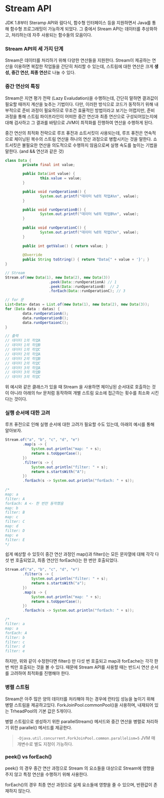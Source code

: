 # Stream API

JDK 1.8부터 Steramp API와 람다식, 함수형 인터페이스 등을 지원하면서 Java를 통해 함수형 프로그래밍이 가능하게 되었다. 그 중에서 Stream API는 데이터를 추상화하고, 처리하는데 자주 사용되는 함수들의 모음이다.

### Stream API의 세 가지 단계

Stream은 데이터를 처리하기 위해 다양한 연산들을 지원한다. Stream이 제공하는 연산을 이용하면 복잡한 작업들을 간단히 처리할 수 있는데, 스트림에 대한 연산은 크게 **생성, 중간 연산, 최종 연산**로 나눌 수 있다.

### 중간 연산의 특징

Stream은 지연 평가 전략 (Lazy Evaludation)을 수행하는데, 간단히 말하면 결과값이 필요할 때까지 계산을 늦추는 기법이다. 다만, 이러한 방식으로 코드가 동작하기 위해 내부적으로 준비 과정이 필요하므로 무조건 효율적인 방법이라고 보기는 어렵지만, 준비 과정을 통해 스트림 파이프라인이 어떠한 중간 연산과 최종 연산으로 구성되어있는지에 대해 검사하고 그 결과를 바탕으로 JVM이 최적화를 진행하여 연산을 수행하게 된다.

중간 연산의 최적화 전략으로 루프 퓨전과 쇼트서킷이 사용되는데, 루프 퓨전은 연속적으로 체이닝된 복수의 스트림 연산을 하나의 연산 과정으로 병합시키는 것을 말한다. 쇼트서킷은 불필요한 연산을 의도적으로 수행하지 않음으로써 실행 속도를 높이는 기법을 말한다. (and && 연산과 같은 것)

```java
class Data { 
		private final int value; 

		public Data(int value) { 
				this.value = value; 
		} 

		public void runOperationA() { 
				System.out.printf("데이터 %d의 작업A%n", value); 
		} 

		public void runOperationB() { 
				System.out.printf("데이터 %d의 작업B%n", value); 
		} 
		
		public void runOperationC() { 
				System.out.printf("데이터 %d의 작업C%n", value); 
		} 
	
		public int getValue() { return value; } 
		
		@Override 
		public String toString() { return "Data{" + value + '}'; } 
}

// Stream
Stream.of(new Data(1), new Data(2), new Data(3)) 
					.peek(Data::runOperationA) // 1
					.peek(Data::runOperationB)  // 2
					.forEach(Data::runOperationC); // 3

// for 문
List<Data> datas = List.of(new Data(1), new Data(2), new Data(3));
for (Data data : datas) {
		data.runOperationA();
		data.runOperationB();
		data.runOpertaionC();
}

// 출력
// 데이터 1의 작업A 
// 데이터 1의 작업B 
// 데이터 1의 작업C 
// 데이터 2의 작업A 
// 데이터 2의 작업B 
// 데이터 2의 작업C 
// 데이터 3의 작업A 
// 데이터 3의 작업B 
// 데이터 3의 작업C
```

위 예시와 같은 클래스가 있을 때 Stream 을 사용하면 체이닝된 순서대로 호출하는 것이 아니라 아래의 for 문처럼 동작하여 개별 스트림 요소에 접근하는 횟수를 최소화 시킨다는 것이다.

### 실행 순서에 대한 고려

루프 퓨전으로 인해 실행 순서에 대한 고려가 필요할 수도 있는데, 아래의 예시를 통해 알아보자.

```java
Stream.of("a", "b", "c", "d", "e")
        .map(s -> {
            System.out.println("map: " + s);
            return s.toUpperCase();
        })
        .filter(s -> {
            System.out.println("filter: " + s);
            return s.startsWith("A");
        })
        .forEach(s -> System.out.println("forEach: " + s));
        
/*
map: a
filter: A
forEach: A <- 한 번만 동작했음
map: b
filter: B
map: c
filter: C
map: d
filter: D
map: e
filter: E
*/
```

쉽게 예상할 수 있듯이 중간 연산 과정인 map()과 filter()는 모든 문자열에 대해 각각 다섯 번 호출되었고, 최종 연산인 forEach()는 한 번만 호출되었다.

```java
Stream.of("a", "b", "c", "d", "e")
        .filter(s -> {
            System.out.println("filter: " + s);
            return s.startsWith("a");
        })
        .map(s -> {
            System.out.println("map: " + s);
            return s.toUpperCase();
        })
        .forEach(s -> System.out.println("forEach: " + s));

/*
filter: a
map: a
forEach: A
filter: b
filter: c
filter: d
filter: e
```

하지만, 위와 같이 수정한다면 filter() 만 다섯 번 호출되고 map과 forEache는 각각 한 번 씩만 호출되는 것을 볼 수 있다. 때문에 Stream API를 사용할 때는 반드시 연산 순서를 고려하여 최적화를 진행해야 한다.

### 병렬 스트림

Stream은 아주 많은 양의 데이터를 처리해야 하는 경우에 런타임 성능을 높이기 위해 병렬 스트림을 제공하고있다. ForkJoinPool.commonPool()을 사용하며, 내재되어 있는 TrheadPool의 기본 값은 5개이다.

병렬 스트림으로 생성하기 위한 parallelStream() 메서드와 중간 연산을 병렬로 처리하기 위한 parallel() 메서드를 제공한다.

> `-Djava.util.concurrent.ForkJoinPool.common.parallelism=5` JVM 매개변수로 별도 지정이 가능하다.

### peek() vs forEach()

peek() 의 경우 중간 연산 과정으로 Stream 의 요소들을 대상으로 Stream에 영향을 주지 않고 특정 연산을 수행하기 위해 사용한다.

forEach()의 경우 최종 연산 과정으로 실제 요소들에 영향을 줄 수 있으며, 반환값이 존재하지 않는다.